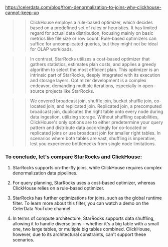https://celerdata.com/blog/from-denormalization-to-joins-why-clickhouse-cannot-keep-up

>> ClickHouse employs a rule-based optimizer, which decides based on a predefined set of rules or heuristics. It has limited regard for actual data distribution, focusing mainly on basic metrics like file size or row count. Rule-based optimizers can suffice for uncomplicated queries, but they might not be ideal for OLAP workloads.


>> In contrast, StarRocks utilizes a cost-based optimizer that gathers statistics, estimates plan costs, and applies a greedy algorithm to select the most efficient plan. This optimizer is an intrinsic part of StarRocks, deeply integrated with its execution and storage layers. Optimizer development is a complex endeavor, demanding multiple iterations, especially in open-source projects like StarRocks.

>> We covered broadcast join, shuffle join, bucket shuffle join, co-located join, and replicated join. Replicated join, a precomputed broadcast join, duplicates the right table onto every node during data ingestion, utilizing storage. Without shuffling capabilities, ClickHouse's only options are to either predetermine your query pattern and distribute data accordingly for co-located or replicated joins or use broadcast join for smaller right tables. In scenarios where both tables are vast, shuffling is imperative, lest you experience bottlenecks from single node limitations.


### To conclude, let's compare StarRocks and ClickHouse:

1. StarRocks supports on-the-fly joins, while ClickHouse requires complex denormalization data pipelines.

2. For query planning, StarRocks uses a cost-based optimizer, whereas ClickHouse relies on a rule-based optimizer.

3. StarRocks has further optimizations for joins, such as the global runtime filter. To learn more about this filter, you can watch a demo on the CelerData YouTube channel.

4. In terms of compute architecture, StarRocks supports data shuffling, allowing it to handle diverse joins – whether it's a big table with a small one, two large tables, or multiple big tables combined. ClickHouse, however, due to its architectural constraints, can't support these scenarios.


